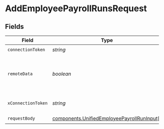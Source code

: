 # AddEmployeePayrollRunsRequest


## Fields

| Field                                                                                                    | Type                                                                                                     | Required                                                                                                 | Description                                                                                              |
| -------------------------------------------------------------------------------------------------------- | -------------------------------------------------------------------------------------------------------- | -------------------------------------------------------------------------------------------------------- | -------------------------------------------------------------------------------------------------------- |
| `connectionToken`                                                                                        | *string*                                                                                                 | :heavy_check_mark:                                                                                       | N/A                                                                                                      |
| `remoteData`                                                                                             | *boolean*                                                                                                | :heavy_minus_sign:                                                                                       | Set to true to include data from the original Hris software.                                             |
| `xConnectionToken`                                                                                       | *string*                                                                                                 | :heavy_check_mark:                                                                                       | The connection token                                                                                     |
| `requestBody`                                                                                            | [components.UnifiedEmployeePayrollRunInput](../../models/components/unifiedemployeepayrollruninput.md)[] | :heavy_check_mark:                                                                                       | N/A                                                                                                      |